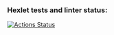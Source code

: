### Hexlet tests and linter status:
[![Actions Status](https://github.com/barcelona2004/python-project-50/workflows/hexlet-check/badge.svg)](https://github.com/barcelona2004/python-project-50/actions)